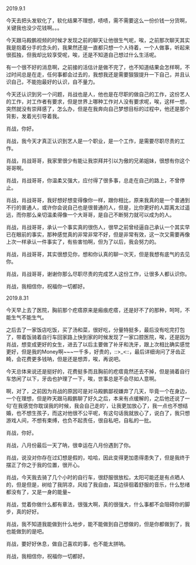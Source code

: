 

2019.9.1

今天去把头发软化了，软化结果不理想，啧啧，需不需要这么一份价钱一分货啊，关键我也没少花钱啊。。。

今天跟马殿鹏视频的时候才发现之前的聊天让他很生气呢，唉，之前那次聊天其实我是抱着分手的念头的，我果然还是一直都只想一个人待着，一个人做事，听起来很孤独，但我却比较享受呢，唉，还是不知道自己想过什么生活呢。

有一个很不好的消息啊，之前接的活估计是做不完了，也不知道结果会怎样啊，不过时间总是在走，任何事都会过去的，我想我还是需要狠狠提升一下自己，并且认识自己，不能抱最好的认识，自不量力。

今天还认识到另一个问题，肖战也是人，他也是在尽职的做自己的工作，这份艺人的工作，对工作者有要求，但是世界上哪种工作对人没有要求呢，唉，这样一想，突然就没有崇拜感了，怎么办，但是在我奔向自己梦想目标的过程中，他还是那个背影，发着光引导着我。

肖战，你好。

肖战，我今天才真正认识到艺人是一个职业，是一个工作，是需要尽职尽责的工作。

肖战，肖战哥哥，我家里很少有能让我崇拜并引以为傲的兄弟姐妹，很想有你这个哥哥啊。

肖战，肖战哥哥，你温柔又强大，应付得了很多事，总走在自己的路上，不曾停止。

肖战，肖战哥哥，我好想好想变得像你一样，跟你相比，原来我真的是一个普通到不行的普通人，或许你会说自己也是很普通的人，但是，比你更好的人距离太过遥远，而你那么亲切温柔得像一个大哥哥，是自己不断努力就可以成为的人。

肖战，肖战哥哥，承认一个事实真的很伤人，很早之前曾经逼自己承认一个其实早已在眼前的事实，那种感觉真的非常非常不好，但是非常有效，这一次又需要再像上次一样承认一件事实了，有些害怕啊，但为了以后，我会努力的。

肖战，肖战哥哥，其实很想见你，想和你认真的聊一次天，但是我想有底气的去见你。

肖战，肖战哥哥，谢谢你那么尽职尽责的完成艺人这份工作，让很多人都认识你。

肖战，我相信你，祝福你一切都好。

2019.8.31

今天早上去了医院，胸前那个疙瘩原来是瘢痕疙瘩，还是好不了的那种，呵呵，不能生气不能生气。

之后去了一家饭店吃饭，买了汤和菜，很好吃，分量特挺多，最后没有吃完打包了，带着饭骑着自行车回家路上快到家的时候发现了一家口腔医院，唉，还是因为肖战，想变成更好的女生，进去了以后主要做了补牙和洗牙，跟上次相比确实感觉更好，但是我的Money啊~~~一千多，好贵的，::>_<::，最后详细询问了牙齿正畸，会花费更多钱呐，但是还是想弄，唉，再说吧。

今天总体来说还是挺好的，花费挺多而且胸前的疙瘩竟然还去不掉，但是骑着自行车悠闲了以下，牙齿也护理了一下，唉，世事总是不会尽如人意啊。

啊，对了，之前因为肖战的原因可是对马殿鹏鄙视嫌弃了几天，毕竟一个在身边，一个在理想，但是昨天跟马殿鹏聊了好久之后，本来有点缓解的，之后他还说了一句'在我感觉你耽误我的时候，我会自己走的'，让我更加放心了，我一点也不想结婚，也不想生孩子，而这对他很不公平呢，有这句话我就放心了，说白了，我只想游戏人间，不想有束缚，也负不起责任，很自私吧，自私的一批。

肖战，你好。

肖战，八月份最后一天了呐，很幸运在八月份遇到了你。

肖战，说没对你存在过幻想是假的，哈哈，因此变得更加患得患失了，但是我终于摆正了你之于我的位置，很开心。

肖战，今天我去骑了几个小时的自行车，很舒服很放松，太阳可能还是有点晒人的，但是但是，树给了我阴凉，风给了我自由，耳边徘徊着舒服的音乐，什么愁绪都没有了，又是一身的能量~

肖战，觉着你做什么都有章法，很强大啊，真的很强大，什么事都不会阻碍你的脚步，真的好好。

肖战，我不知道我能做到什么地步，能不能做到自己想做的，但是你都做到了，我也能做到的是吧。

肖战，要好好休息，做自己喜欢的事，也不能太拼呐。

肖战，我相信你，祝福你一切都好。

